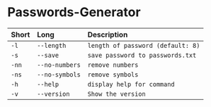 # Passwords-Generator


| Short | Long    | Description                |
| :-------- | :------- | :------------------------- |
| `-l` | `--length` | `length of password (default: 8)` |
| `-s` | `--save` | `save password to passwords.txt` |
| `-nn` | `--no-numbers` | `remove numbers` |
| `-ns` | `--no-symbols` | `remove symbols` |
| `-h` | `--help` | `display help for command` |
| `-v` | `--version` | `Show the version` |

  

